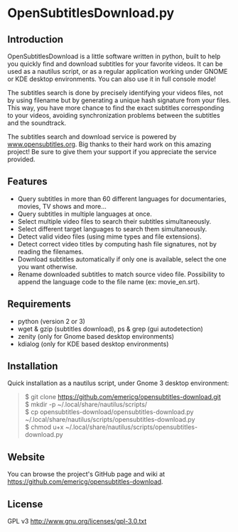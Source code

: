 OpenSubtitlesDownload.py
========================

Introduction
------------

OpenSubtitlesDownload is a little software written in python, built to help you quickly find and download subtitles for your favorite videos. It can be used as a nautilus script, or as a regular application working under GNOME or KDE desktop environments. You can also use it in full console mode!

The subtitles search is done by precisely identifying your videos files, not by using filename but by generating a unique hash signature from your files. This way, you have more chance to find the exact subtitles corresponding to your videos, avoiding synchronization problems between the subtitles and the soundtrack.

The subtitles search and download service is powered by www.opensubtitles.org. Big thanks to their hard work on this amazing project! Be sure to give them your support if you appreciate the service provided.

Features
--------

- Query subtitles in more than 60 different languages for documentaries, movies, TV shows and more...
- Query subtitles in multiple languages at once.
- Select multiple video files to search their subtitles simultaneously.
- Select different target languages to search them simultaneously.
- Detect valid video files (using mime types and file extensions).
- Detect correct video titles by computing hash file signatures, not by reading the filenames.
- Download subtitles automatically if only one is available, select the one you want otherwise.
- Rename downloaded subtitles to match source video file. Possibility to append the language code to the file name (ex: movie_en.srt).

Requirements
------------

- python (version 2 or 3)
- wget & gzip (subtitles download), ps & grep (gui autodetection)
- zenity (only for Gnome based desktop environments)
- kdialog (only for KDE based desktop environments)

Installation
------------

Quick installation as a nautilus script, under Gnome 3 desktop environment:

> $ git clone https://github.com/emericg/opensubtitles-download.git  
> $ mkdir -p ~/.local/share/nautilus/scripts/  
> $ cp opensubtitles-download/opensubtitles-download.py ~/.local/share/nautilus/scripts/opensubtitles-download.py  
> $ chmod u+x ~/.local/share/nautilus/scripts/opensubtitles-download.py  

Website
-------

You can browse the project's GitHub page and wiki at <https://github.com/emericg/opensubtitles-download>.

License
-------

GPL v3 <http://www.gnu.org/licenses/gpl-3.0.txt>
